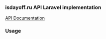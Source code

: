 ### isdayoff.ru API Laravel implementation

[API Documentation](https://www.isdayoff.ru/extapi/)

### Usage

